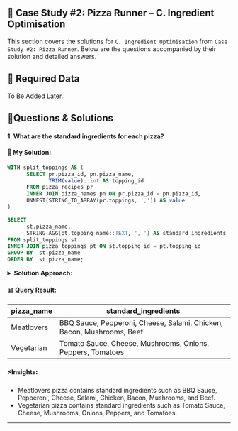 <h2 id="case-study-2-pizza-runner">🍕 Case Study #2: Pizza Runner – C. Ingredient Optimisation</h2>

This section covers the solutions for `C. Ingredient Optimisation` from `Case Study #2: Pizza Runner`. Below are the questions accompanied by their solution and detailed answers.

<h2 id="data-cleaning">🔖 Required Data </h2>
To Be Added Later..

<h2 id="questions-and-solutions">📌Questions & Solutions</h2>

#### 1. What are the standard ingredients for each pizza?
#### 🧠 My Solution:

````sql
WITH split_toppings AS (
      SELECT pr.pizza_id, pn.pizza_name,
        	 TRIM(value)::int AS topping_id
      FROM pizza_recipes pr
      INNER JOIN pizza_names pn ON pr.pizza_id = pn.pizza_id,
      UNNEST(STRING_TO_ARRAY(pr.toppings, ',')) AS value
)

SELECT
      st.pizza_name,
      STRING_AGG(pt.topping_name::TEXT, ', ') AS standard_ingredients
FROM split_toppings st
INNER JOIN pizza_toppings pt ON st.topping_id = pt.topping_id
GROUP BY  st.pizza_name
ORDER BY  st.pizza_name;
````
<details> <summary><strong>Solution Approach:</strong></summary>

- Split the comma-separated toppings in the pizza_recipes table into individual topping IDs.
- Join the split topping IDs with the pizza_toppings table to get the corresponding topping names.
- Join with the pizza_names table to retrieve the human-readable pizza names.
- Group the data by pizza name, and use STRING_AGG to concatenate the ingredient names back into a readable list for each pizza.
</details>

#### 📊 Query Result:
| pizza_name | standard_ingredients                                                  |
| ---------- | --------------------------------------------------------------------- |
| Meatlovers | BBQ Sauce, Pepperoni, Cheese, Salami, Chicken, Bacon, Mushrooms, Beef |
| Vegetarian | Tomato Sauce, Cheese, Mushrooms, Onions, Peppers, Tomatoes            |

####  ⚡Insights:
- Meatlovers pizza contains standard ingredients such as BBQ Sauce, Pepperoni, Cheese, Salami, Chicken, Bacon, Mushrooms, and Beef.
- Vegetarian pizza contains standard ingredients such as Tomato Sauce, Cheese, Mushrooms, Onions, Peppers, and Tomatoes.
---
